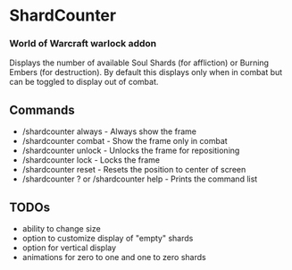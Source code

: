 # ShardCounter
### World of Warcraft warlock addon
Displays the number of available Soul Shards (for affliction) or Burning Embers (for destruction). By default this displays only when in combat but can be toggled to display out of combat.

## Commands
* /shardcounter always - Always show the frame
* /shardcounter combat - Show the frame only in combat
* /shardcounter unlock - Unlocks the frame for repositioning
* /shardcounter lock - Locks the frame
* /shardcounter reset - Resets the position to center of screen
* /shardcounter ? or /shardcounter help - Prints the command list

## TODOs
* ability to change size
* option to customize display of "empty" shards
* option for vertical display
* animations for zero to one and one to zero shards 
